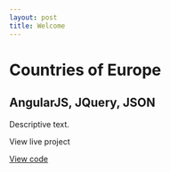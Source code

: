 ```yaml
---
layout: post
title: Welcome
---
```



# Countries of Europe
## AngularJS, JQuery, JSON
<p>Descriptive text.</p>
<p><a>View live project</a></p>
<p><a href="https://github.com/nicolemoran/countries_of_europe">View code</a></p>
